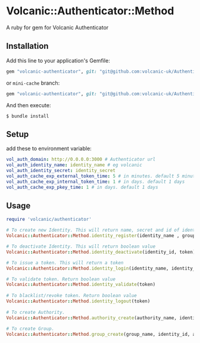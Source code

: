 # Volcanic::Authenticator::Method

A ruby for gem for Volcanic Authenticator

## Installation

Add this line to your application's Gemfile:


```ruby
gem "volcanic-authenticator", git: "git@github.com:volcanic-uk/Authenticator-ruby-gem.git"
```

or `mini-cache` branch:

```ruby
gem "volcanic-authenticator", git: "git@github.com:volcanic-uk/Authenticator-ruby-gem.git" , branch: 'mini-cache'
```

And then execute:

    $ bundle install
    
## Setup

add these to environment variable:

```.yaml
vol_auth_domain: http://0.0.0.0:3000 # Authenticator url
vol_auth_identity_name: identity_name # eg volcanic
vol_auth_identity_secret: identity_secret
vol_auth_cache_exp_external_token_time: 5 # in minutes. default 5 minutes
vol_auth_cache_exp_internal_token_time: 1 # in days. default 1 days
vol_auth_cache_exp_pkey_time: 1 # in days. default 1 days
```

## Usage

```ruby
require 'volcanic/authenticator'

# To create new Identity. This will return name, secret and id of identity.
Volcanic::Authenticator::Method.identity_register(identity_name , group_ids) #eg. ('new_identity', [1,2])

# To deactivate Identity. This will return boolean value
Volcanic::Authenticator::Method.identity_deactivate(identity_id, token) #eg. (1, 'qwertyuio1234567890.Bioasdknji029837y4rb')

# To issue a token. This will return a token
Volcanic::Authenticator::Method.identity_login(identity_name, identity_secret) #eg. ('new_identity', 'qwertyuio1234567890')

# To validate token. Return boolean value
Volcanic::Authenticator::Method.identity_validate(token) 
 
# To blacklist/revoke token. Return boolean value
Volcanic::Authenticator::Method.identity_logout(token)
 
# To create Authority.
Volcanic::Authenticator::Method.authority_create(authority_name, identity_id) #eg. ('new_authority', 1)
 
# To create Group.
Volcanic::Authenticator::Method.group_create(group_name, identity_id, authority_ids) #eg. ('new_group', 1, [1,2])
```